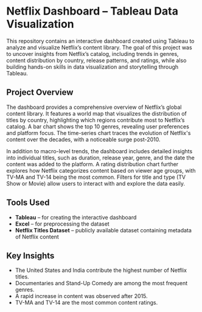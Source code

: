 #  Netflix Dashboard – Tableau Data Visualization

This repository contains an interactive dashboard created using Tableau to analyze and visualize Netflix’s content library. The goal of this project was to uncover insights from Netflix’s catalog, including trends in genres, content distribution by country, release patterns, and ratings, while also building hands-on skills in data visualization and storytelling through Tableau.

##  Project Overview

The dashboard provides a comprehensive overview of Netflix’s global content library. It features a world map that visualizes the distribution of titles by country, highlighting which regions contribute most to Netflix’s catalog. A bar chart shows the top 10 genres, revealing user preferences and platform focus. The time-series chart traces the evolution of Netflix's content over the decades, with a noticeable surge post-2010. 

In addition to macro-level trends, the dashboard includes detailed insights into individual titles, such as duration, release year, genre, and the date the content was added to the platform. A rating distribution chart further explores how Netflix categorizes content based on viewer age groups, with TV-MA and TV-14 being the most common. Filters for title and type (TV Show or Movie) allow users to interact with and explore the data easily.

##  Tools Used

- **Tableau** – for creating the interactive dashboard
- **Excel** – for preprocessing the dataset
- **Netflix Titles Dataset** – publicly available dataset containing metadata of Netflix content

##  Key Insights

- The United States and India contribute the highest number of Netflix titles.
- Documentaries and Stand-Up Comedy are among the most frequent genres.
- A rapid increase in content was observed after 2015.
- TV-MA and TV-14 are the most common content ratings.

